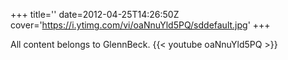 +++
title=''
date=2012-04-25T14:26:50Z
cover='https://i.ytimg.com/vi/oaNnuYld5PQ/sddefault.jpg'
+++

All content belongs to GlennBeck.
{{< youtube oaNnuYld5PQ >}}
